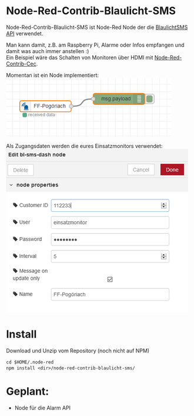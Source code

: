 # Node-Red-Contrib-Blaulicht-SMS
Node-Red-Contrib-Blaulicht-SMS ist Node-Red Node der die [BlaulichtSMS API](https://github.com/blaulichtSMS/docs) verwendet.

Man kann damit, z.B. am Raspberry Pi, Alarme oder Infos empfangen und damit was auch immer anstellen :)  
Ein Beispiel wäre das Schalten von Monitoren über HDMI mit [Node-Red-Contrib-Cec](https://github.com/damoclark/node-red-contrib-cec).

Momentan ist ein Node implementiert:  
![BlaulichtSMS Dashboard Node](https://raw.githubusercontent.com/oe8chk/node-red-contrib-blaulicht-sms/develop/examples/blsms-dash-node1.png)

Als Zugangsdaten werden die eures Einsatzmonitors verwendet:
![BlaulichtSMS Dashboard Node Config](https://raw.githubusercontent.com/oe8chk/node-red-contrib-blaulicht-sms/develop/examples/blsms-dash-node-config1.PNG)

# Install
Download und Unzip vom Repository (noch nicht auf NPM)
```
cd $HOME/.node-red
npm install <dir>/node-red-contrib-blaulicht-sms/
```

# Geplant:
* Node für die Alarm API
